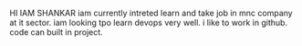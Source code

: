 
HI IAM SHANKAR 
iam currently intreted learn and take job in mnc company at it sector.
iam looking tpo learn devops very well.
i like to work in github.
code can built in project.
